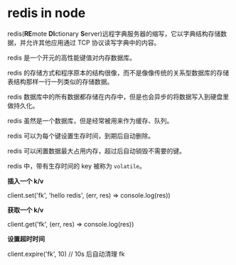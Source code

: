 # redis in node

redis(**RE**mote **DI**ctionary **S**erver)远程字典服务器的缩写，它以字典结构存储数据，并允许其他应用通过 TCP 协议读写字典中的内容。

redis 是一个开元的高性能键值对内存数据库。

redis 的存储方式和程序原本的结构很像，而不是像像传统的关系型数据库的存储表结构那样一行一列类似的存储数据。

redis 数据库中的所有数据都存储在内存中，但是也会异步的将数据写入到硬盘里做持久化。

redis 虽然是一个数据库，但是经常被用来作为缓存、队列。

redis 可以为每个键设置生存时间，到期后自动删除。

redis 可以闲置数据最大占用内存，超过后自动销毁不需要的键。

redis 中，带有生存时间的 key 被称为 `volatile`。

**插入一个 k/v**

client.set('fk', 'hello redis', (err, res) => console.log(res))

**获取一个 k/v**

client.get('fk', (err, res) => console.log(res))

**设置超时时间**

client.expire('fk', 10) // 10s 后自动清理 fk
